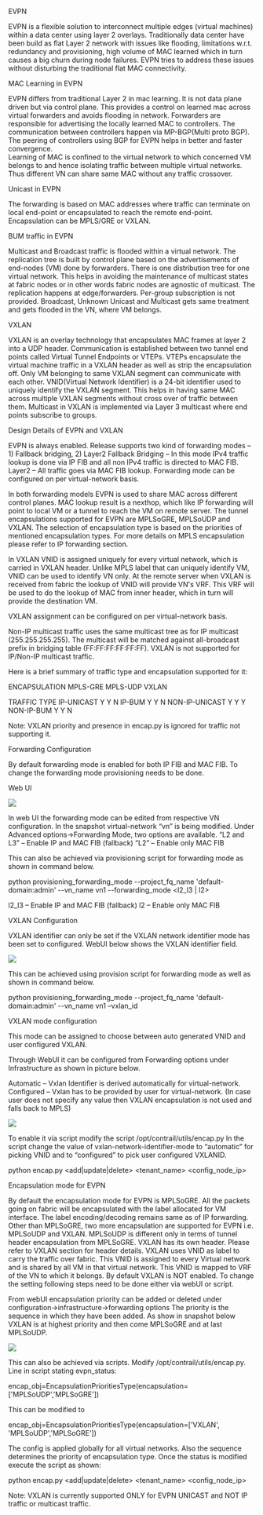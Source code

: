 EVPN

EVPN is a flexible solution to interconnect multiple edges (virtual machines) within a data center using layer 2 overlays. Traditionally data center have been build as flat Layer 2 network with issues like flooding, limitations w.r.t. redundancy and provisioning, high volume of MAC learned which in turn causes a big churn during node failures. EVPN tries to address these issues without disturbing the traditional flat MAC connectivity. 

MAC Learning in EVPN

EVPN differs from traditional Layer 2 in mac learning. It is not data plane driven but via control plane. This provides a control on learned mac across virtual forwarders and avoids flooding in network. 
Forwarders are responsible for advertising the locally learned MAC to controllers. The communication between controllers happen via MP-BGP(Multi proto BGP). The peering of controllers using BGP for EVPN helps in better and faster convergence.  
Learning of MAC is confined to the virtual network to which concerned VM belongs to and hence isolating traffic between multiple virtual networks. Thus different VN can share same MAC without any traffic crossover. 

Unicast in EVPN

The forwarding is based on MAC addresses where traffic can terminate on local end-point or encapsulated to reach the remote end-point. Encapsulation can be MPLS/GRE or VXLAN. 

BUM traffic in EVPN

Multicast and Broadcast traffic is flooded within a virtual network. The replication tree is built by control plane based on the advertisements of end-nodes (VM) done by forwarders. There is one distribution tree for one virtual network. This helps in avoiding the maintenance of multicast states at fabric nodes or in other words fabric nodes are agnostic of multicast. The replication happens at edge/forwarders.
Per-group subscription is not provided. Broadcast, Unknown Unicast and Multicast gets same treatment and gets flooded in the VN, where VM belongs.  






VXLAN

VXLAN is an overlay technology that encapsulates MAC frames at layer 2 into a UDP header. Communication is established between two tunnel end points called Virtual Tunnel Endpoints or VTEPs. VTEPs encapsulate the virtual machine traffic in a VXLAN header as well as strip the encapsulation off. 
Only VM belonging to same VXLAN segment can communicate with each other. VNID(Virtual Network Identifier) is a 24-bit identifier used to uniquely identify the VXLAN segment. This helps in having same MAC across multiple VXLAN segments without cross over of traffic between them. 
Multicast in VXLAN is implemented via Layer 3 multicast where end points subscribe to groups. 


Design Details of EVPN and VXLAN               

EVPN is always enabled.
Release supports two kind of forwarding modes – 1) Fallback bridging, 2) Layer2 
Fallback Bridging – In this mode IPv4 traffic lookup is done via IP FIB and all non IPv4 traffic is directed to MAC FIB. 
Layer2 – All traffic goes via MAC FIB lookup.
Forwarding mode can be configured on per virtual-network basis. 

In both forwarding models EVPN is used to share MAC across different control planes. MAC lookup result is a nexthop, which like IP forwarding will point to local VM or a tunnel to reach the VM on remote server. The tunnel encapsulations supported for EVPN are MPLSoGRE, MPLSoUDP and VXLAN. The selection of encapsulation type is based on the priorities of mentioned encapsulation types. For more details on MPLS encapsulation please refer to IP forwarding section. 

In VXLAN VNID is assigned uniquely for every virtual network, which is carried in VXLAN header. Unlike MPLS label that can uniquely identify VM, VNID can be used to identify VN only. At the remote server when VXLAN is received from fabric the lookup of VNID will provide VN's VRF. This VRF will be used to do the lookup of MAC from inner header, which in turn will provide the destination VM. 

VXLAN assignment can be configured on per virtual-network basis.

Non-IP multicast traffic uses the same multicast tree as for IP multicast (255.255.255.255). The multicast will be matched against all-broadcast prefix in bridging table (FF:FF:FF:FF:FF:FF). VXLAN is not supported for IP/Non-IP multicast traffic.




Here is a brief summary of traffic type and encapsulation supported for it:

ENCAPSULATION
		MPLS-GRE	MPLS-UDP	VXLAN

TRAFFIC 
TYPE	IP-UNICAST	Y	Y	N
	IP-BUM	Y	Y	N
	NON-IP-UNICAST	Y	Y	Y
	NON-IP-BUM	Y	Y	N

Note: VXLAN priority and presence in encap.py is ignored for traffic not supporting it.

Forwarding Configuration

By default forwarding mode is enabled for both IP FIB and MAC FIB. To change the forwarding mode provisioning needs to be done.

Web UI

![](file:///Users/manishsingh/Documents/1.png)
 
In web UI the forwarding mode can be edited from respective VN configuration. In the snapshot virtual-network “vn” is being modified. 
Under Advanced options->Forwarding Mode, two options are available.
“L2 and L3” – Enable IP and MAC FIB (fallback)
“L2” – Enable only MAC FIB

This can also be achieved via provisioning script for forwarding mode as shown in command below.

python provisioning_forwarding_mode --project_fq_name 'default-domain:admin' --vn_name vn1 --forwarding_mode <l2_l3 | l2>

l2_l3 – Enable IP and MAC FIB (fallback)
l2 – Enable only MAC FIB

VXLAN Configuration
 
VXLAN identifier can only be set if the VXLAN network identifier mode has been set to configured. WebUI below shows the VXLAN identifier field.

![](file:///Users/manishsingh/Documents/2.png)

This can be achieved using provision script for forwarding mode as well as shown in command below.

python provisioning_forwarding_mode --project_fq_name 'default-domain:admin' --vn_name vn1 –vxlan_id <vxlan-id>

VXLAN mode configuration

This mode can be assigned to choose between auto generated VNID and user configured VXLAN. 

Through WebUI it can be configured from Forwarding options under Infrastructure as shown in picture below. 

Automatic – Vxlan Identifier is derived automatically for virtual-network.
Configured – Vxlan has to be provided by user for virtual-network. (In case user does not specify any value then VXLAN encapsulation is not used and falls back to MPLS)

 ![](file:///Users/manishsingh/Documents/3.png)

To enable it via script modify the script /opt/contrail/utils/encap.py
In the script change the value of vxlan-network-identifier-mode to “automatic” for picking VNID and to “configured” to pick user configured VXLANID.

python encap.py <add|update|delete> <username> <password> <tenant_name> <config_node_ip>










Encapsulation mode for EVPN

By default the encapsulation mode for EVPN is MPLSoGRE. All the packets going on fabric will be encapsulated with the label allocated for VM interface. 
The label encoding/decoding remains same as of IP forwarding.
Other than MPLSoGRE, two more encapsulation are supported for EVPN i.e. MPLSoUDP and VXLAN.
MPLSoUDP is different only in terms of tunnel header encapsulation from MPLSoGRE.
VXLAN has its own header. Please refer to VXLAN section for header details. VXLAN uses VNID as label to carry the traffic over fabric.
This VNID is assigned to every Virtual network and is shared by all VM in that virtual network. This VNID is mapped to VRF of the VN to which it belongs.
By default VXLAN is NOT enabled. To change the setting following steps need to be done either via webUI or script.

From webUI encapsulation priority can be added or deleted under configuration->infrastructure->forwarding options
The priority is the sequence in which they have been added. As show in snapshot below VXLAN is at highest priority and then come MPLSoGRE and at last MPLSoUDP. 

 ![](file:///Users/manishsingh/Documents/4.png)

This can also be achieved via scripts.
Modify /opt/contrail/utils/encap.py. Line in script stating evpn_status:

encap_obj=EncapsulationPrioritiesType(encapsulation=['MPLSoUDP','MPLSoGRE'])

This can be modified to 

encap_obj=EncapsulationPrioritiesType(encapsulation=['VXLAN', 'MPLSoUDP','MPLSoGRE'])

The config is applied globally for all virtual networks. Also the sequence determines the priority of encapsulation type.
Once the status is modified execute the script as shown:

python encap.py <add|update|delete> <username> <password> <tenant_name> <config_node_ip>

Note: VXLAN is currently supported ONLY for EVPN UNICAST and NOT IP traffic or multicast traffic.










